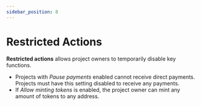 ```yaml
---
sidebar_position: 8
---
```


# Restricted Actions

**Restricted actions** allows project owners to temporarily disable key functions.

* Projects with _Pause payments_ enabled cannot receive direct payments. Projects must have this setting disabled to receive any payments.
* If _Allow minting tokens_ is enabled, the project owner can mint any amount of tokens to any address.
